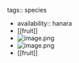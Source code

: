 tags:: species

- availability:: hanara
- [[fruit]]
- ![image.png](https://peach-geographical-bat-397.mypinata.cloud/ipfs/QmYczi4VodNqrP3b5QKo6YrLdnpFNLkoVFCde2cjhghBUx)
- ![image.png](https://peach-geographical-bat-397.mypinata.cloud/ipfs/QmU1K3WyL91oh3DQkajTrZgniwLeXX17vn5m3Vf1qqKF1E)
- [[fruit]]